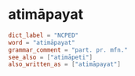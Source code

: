 # atimāpayat

``` toml
dict_label = "NCPED"
word = "atimāpayat"
grammar_comment = "part. pr. mfn."
see_also = ["atimāpeti"]
also_written_as = ["atimāpayat"]
```

